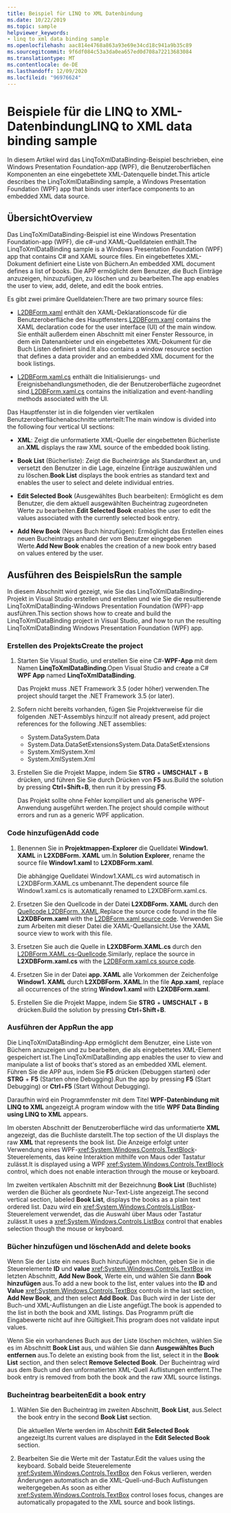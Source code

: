 ```yaml
---
title: Beispiel für LINQ to XML Datenbindung
ms.date: 10/22/2019
ms.topic: sample
helpviewer_keywords:
- linq to xml data binding sample
ms.openlocfilehash: aac814e4768a863a93e69e34cd18c941a9b35c89
ms.sourcegitcommit: 9f6df084c53a3da0ea657ed0d708a72213683084
ms.translationtype: MT
ms.contentlocale: de-DE
ms.lasthandoff: 12/09/2020
ms.locfileid: "96976624"
---
```

# <a name="linq-to-xml-data-binding-sample"></a><span data-ttu-id="6abc8-102">Beispiele für die LINQ to XML-Datenbindung</span><span class="sxs-lookup"><span data-stu-id="6abc8-102">LINQ to XML data binding sample</span></span>

<span data-ttu-id="6abc8-103">In diesem Artikel wird das LinqToXmlDataBinding-Beispiel beschrieben, eine Windows Presentation Foundation-app (WPF), die Benutzeroberflächen Komponenten an eine eingebettete XML-Datenquelle bindet.</span><span class="sxs-lookup"><span data-stu-id="6abc8-103">This article describes the LinqToXmlDataBinding sample, a Windows Presentation Foundation (WPF) app that binds user interface components to an embedded XML data source.</span></span>

## <a name="overview"></a><span data-ttu-id="6abc8-104">Übersicht</span><span class="sxs-lookup"><span data-stu-id="6abc8-104">Overview</span></span>

<span data-ttu-id="6abc8-105">Das LinqToXmlDataBinding-Beispiel ist eine Windows Presentation Foundation-app (WPF), die c#-und XAML-Quelldateien enthält.</span><span class="sxs-lookup"><span data-stu-id="6abc8-105">The LinqToXmlDataBinding sample is a Windows Presentation Foundation (WPF) app that contains C# and XAML source files.</span></span> <span data-ttu-id="6abc8-106">Ein eingebettetes XML-Dokument definiert eine Liste von Büchern.</span><span class="sxs-lookup"><span data-stu-id="6abc8-106">An embedded XML document defines a list of books.</span></span> <span data-ttu-id="6abc8-107">Die APP ermöglicht dem Benutzer, die Buch Einträge anzuzeigen, hinzuzufügen, zu löschen und zu bearbeiten.</span><span class="sxs-lookup"><span data-stu-id="6abc8-107">The app enables the user to view, add, delete, and edit the book entries.</span></span>

<span data-ttu-id="6abc8-108">Es gibt zwei primäre Quelldateien:</span><span class="sxs-lookup"><span data-stu-id="6abc8-108">There are two primary source files:</span></span>

- <span data-ttu-id="6abc8-109">[L2DBForm.xaml](l2dbform-xaml-source-code.md) enthält den XAML-Deklarationscode für die Benutzeroberfläche des Hauptfensters.</span><span class="sxs-lookup"><span data-stu-id="6abc8-109">[L2DBForm.xaml](l2dbform-xaml-source-code.md) contains the XAML declaration code for the user interface (UI) of the main window.</span></span> <span data-ttu-id="6abc8-110">Sie enthält außerdem einen Abschnitt mit einer Fenster Ressource, in dem ein Datenanbieter und ein eingebettetes XML-Dokument für die Buch Listen definiert sind.</span><span class="sxs-lookup"><span data-stu-id="6abc8-110">It also contains a window resource section that defines a data provider and an embedded XML document for the book listings.</span></span>

- <span data-ttu-id="6abc8-111">[L2DBForm.xaml.cs](l2dbform-xaml-cs-source-code.md) enthält die Initialisierungs- und Ereignisbehandlungsmethoden, die der Benutzeroberfläche zugeordnet sind.</span><span class="sxs-lookup"><span data-stu-id="6abc8-111">[L2DBForm.xaml.cs](l2dbform-xaml-cs-source-code.md) contains the initialization and event-handling methods associated with the UI.</span></span>

<span data-ttu-id="6abc8-112">Das Hauptfenster ist in die folgenden vier vertikalen Benutzeroberflächenabschnitte unterteilt:</span><span class="sxs-lookup"><span data-stu-id="6abc8-112">The main window is divided into the following four vertical UI sections:</span></span>

- <span data-ttu-id="6abc8-113">**XML**: Zeigt die unformatierte XML-Quelle der eingebetteten Bücherliste an.</span><span class="sxs-lookup"><span data-stu-id="6abc8-113">**XML** displays the raw XML source of the embedded book listing.</span></span>

- <span data-ttu-id="6abc8-114">**Book List** (Bücherliste): Zeigt die Bucheinträge als Standardtext an, und versetzt den Benutzer in die Lage, einzelne Einträge auszuwählen und zu löschen.</span><span class="sxs-lookup"><span data-stu-id="6abc8-114">**Book List** displays the book entries as standard text and enables the user to select and delete individual entries.</span></span>

- <span data-ttu-id="6abc8-115">**Edit Selected Book** (Ausgewähltes Buch bearbeiten): Ermöglicht es dem Benutzer, die dem aktuell ausgewählten Bucheintrag zugeordneten Werte zu bearbeiten.</span><span class="sxs-lookup"><span data-stu-id="6abc8-115">**Edit Selected Book** enables the user to edit the values associated with the currently selected book entry.</span></span>

- <span data-ttu-id="6abc8-116">**Add New Book** (Neues Buch hinzufügen): Ermöglicht das Erstellen eines neuen Bucheintrags anhand der vom Benutzer eingegebenen Werte.</span><span class="sxs-lookup"><span data-stu-id="6abc8-116">**Add New Book** enables the creation of a new book entry based on values entered by the user.</span></span>

## <a name="run-the-sample"></a><span data-ttu-id="6abc8-117">Ausführen des Beispiels</span><span class="sxs-lookup"><span data-stu-id="6abc8-117">Run the sample</span></span>

<span data-ttu-id="6abc8-118">In diesem Abschnitt wird gezeigt, wie Sie das LinqToXmlDataBinding-Projekt in Visual Studio erstellen und erstellen und wie Sie die resultierende LinqToXmlDataBinding-Windows Presentation Foundation (WPF)-app ausführen.</span><span class="sxs-lookup"><span data-stu-id="6abc8-118">This section shows how to create and build the LinqToXmlDataBinding project in Visual Studio, and how to run the resulting LinqToXmlDataBinding Windows Presentation Foundation (WPF) app.</span></span>

### <a name="create-the-project"></a><span data-ttu-id="6abc8-119">Erstellen des Projekts</span><span class="sxs-lookup"><span data-stu-id="6abc8-119">Create the project</span></span>

1. <span data-ttu-id="6abc8-120">Starten Sie Visual Studio, und erstellen Sie eine C#-**WPF-App** mit dem Namen **LinqToXmlDataBinding**.</span><span class="sxs-lookup"><span data-stu-id="6abc8-120">Open Visual Studio and create a C# **WPF App** named **LinqToXmlDataBinding**.</span></span>

   <span data-ttu-id="6abc8-121">Das Projekt muss .NET Framework 3.5 (oder höher) verwenden.</span><span class="sxs-lookup"><span data-stu-id="6abc8-121">The project should target the .NET Framework 3.5 (or later).</span></span>

1. <span data-ttu-id="6abc8-122">Sofern nicht bereits vorhanden, fügen Sie Projektverweise für die folgenden .NET-Assemblys hinzu:</span><span class="sxs-lookup"><span data-stu-id="6abc8-122">If not already present, add project references for the following .NET assemblies:</span></span>

    - <span data-ttu-id="6abc8-123"><legacyBold>System.Data</legacyBold></span><span class="sxs-lookup"><span data-stu-id="6abc8-123">System.Data</span></span>
    - <span data-ttu-id="6abc8-124">System.Data.DataSetExtensions</span><span class="sxs-lookup"><span data-stu-id="6abc8-124">System.Data.DataSetExtensions</span></span>
    - <span data-ttu-id="6abc8-125">System.Xml</span><span class="sxs-lookup"><span data-stu-id="6abc8-125">System.Xml</span></span>
    - <span data-ttu-id="6abc8-126">System.Xml</span><span class="sxs-lookup"><span data-stu-id="6abc8-126">System.Xml</span></span>

1. <span data-ttu-id="6abc8-127">Erstellen Sie die Projekt Mappe, indem Sie **STRG** + **UMSCHALT** + **B** drücken, und führen Sie Sie durch Drücken von **F5** aus.</span><span class="sxs-lookup"><span data-stu-id="6abc8-127">Build the solution by pressing **Ctrl**+**Shift**+**B**, then run it by pressing **F5**.</span></span>

   <span data-ttu-id="6abc8-128">Das Projekt sollte ohne Fehler kompiliert und als generische WPF-Anwendung ausgeführt werden.</span><span class="sxs-lookup"><span data-stu-id="6abc8-128">The project should compile without errors and run as a generic WPF application.</span></span>

### <a name="add-code"></a><span data-ttu-id="6abc8-129">Code hinzufügen</span><span class="sxs-lookup"><span data-stu-id="6abc8-129">Add code</span></span>

1. <span data-ttu-id="6abc8-130">Benennen Sie in **Projektmappen-Explorer** die Quelldatei **Window1. XAML** in **L2XDBForm. XAML** um.</span><span class="sxs-lookup"><span data-stu-id="6abc8-130">In **Solution Explorer**, rename the source file **Window1.xaml** to **L2XDBForm.xaml**.</span></span>

   <span data-ttu-id="6abc8-131">Die abhängige Quelldatei Window1.XAML.cs wird automatisch in L2XDBForm.XAML.cs umbenannt.</span><span class="sxs-lookup"><span data-stu-id="6abc8-131">The dependent source file Window1.xaml.cs is automatically renamed to L2XDBForm.xaml.cs.</span></span>

1. <span data-ttu-id="6abc8-132">Ersetzen Sie den Quellcode in der Datei **L2XDBForm. XAML** durch den [Quellcode L2DBForm. XAML](l2dbform-xaml-source-code.md).</span><span class="sxs-lookup"><span data-stu-id="6abc8-132">Replace the source code found in the file **L2XDBForm.xaml** with the [L2DBForm.xaml source code](l2dbform-xaml-source-code.md).</span></span> <span data-ttu-id="6abc8-133">Verwenden Sie zum Arbeiten mit dieser Datei die XAML-Quellansicht.</span><span class="sxs-lookup"><span data-stu-id="6abc8-133">Use the XAML source view to work with this file.</span></span>

1. <span data-ttu-id="6abc8-134">Ersetzen Sie auch die Quelle in **L2XDBForm.XAML.cs** durch den [L2DBForm.XAML.cs-Quellcode](l2dbform-xaml-cs-source-code.md).</span><span class="sxs-lookup"><span data-stu-id="6abc8-134">Similarly, replace the source in **L2XDBForm.xaml.cs** with the [L2DBForm.xaml.cs source code](l2dbform-xaml-cs-source-code.md).</span></span>

1. <span data-ttu-id="6abc8-135">Ersetzen Sie in der Datei **app. XAML** alle Vorkommen der Zeichenfolge **Window1. XAML** durch **L2XDBForm. XAML**.</span><span class="sxs-lookup"><span data-stu-id="6abc8-135">In the file **App.xaml**, replace all occurrences of the string **Window1.xaml** with **L2XDBForm.xaml**.</span></span>

1. <span data-ttu-id="6abc8-136">Erstellen Sie die Projekt Mappe, indem Sie **STRG** + **UMSCHALT** + **B** drücken.</span><span class="sxs-lookup"><span data-stu-id="6abc8-136">Build the solution by pressing **Ctrl**+**Shift**+**B**.</span></span>

### <a name="run-the-app"></a><span data-ttu-id="6abc8-137">Ausführen der App</span><span class="sxs-lookup"><span data-stu-id="6abc8-137">Run the app</span></span>

<span data-ttu-id="6abc8-138">Die LinqToXmlDataBinding-App ermöglicht dem Benutzer, eine Liste von Büchern anzuzeigen und zu bearbeiten, die als eingebettetes XML-Element gespeichert ist.</span><span class="sxs-lookup"><span data-stu-id="6abc8-138">The LinqToXmlDataBinding app enables the user to view and manipulate a list of books that's stored as an embedded XML element.</span></span> <span data-ttu-id="6abc8-139">Führen Sie die APP aus, indem Sie **F5** drücken (Debuggen starten) oder **STRG** + **F5** (Starten ohne Debugging).</span><span class="sxs-lookup"><span data-stu-id="6abc8-139">Run the app by pressing **F5** (Start Debugging) or **Ctrl**+**F5** (Start Without Debugging).</span></span>

<span data-ttu-id="6abc8-140">Daraufhin wird ein Programmfenster mit dem Titel **WPF-Datenbindung mit LINQ to XML** angezeigt.</span><span class="sxs-lookup"><span data-stu-id="6abc8-140">A program window with the title **WPF Data Binding using LINQ to XML** appears.</span></span>

<span data-ttu-id="6abc8-141">Im obersten Abschnitt der Benutzeroberfläche wird das unformatierte **XML** angezeigt, das die Buchliste darstellt.</span><span class="sxs-lookup"><span data-stu-id="6abc8-141">The top section of the UI displays the raw **XML** that represents the book list.</span></span> <span data-ttu-id="6abc8-142">Die Anzeige erfolgt unter Verwendung eines WPF-<xref:System.Windows.Controls.TextBlock>-Steuerelements, das keine Interaktion mithilfe von Maus oder Tastatur zulässt.</span><span class="sxs-lookup"><span data-stu-id="6abc8-142">It is displayed using a WPF <xref:System.Windows.Controls.TextBlock> control, which does not enable interaction through the mouse or keyboard.</span></span>

<span data-ttu-id="6abc8-143">Im zweiten vertikalen Abschnitt mit der Bezeichnung **Book List** (Buchliste) werden die Bücher als geordnete Nur-Text-Liste angezeigt.</span><span class="sxs-lookup"><span data-stu-id="6abc8-143">The second vertical section, labeled **Book List**, displays the books as a plain text ordered list.</span></span> <span data-ttu-id="6abc8-144">Dazu wird ein <xref:System.Windows.Controls.ListBox>-Steuerelement verwendet, das die Auswahl über Maus oder Tastatur zulässt.</span><span class="sxs-lookup"><span data-stu-id="6abc8-144">It uses a <xref:System.Windows.Controls.ListBox> control that enables selection though the mouse or keyboard.</span></span>

### <a name="add-and-delete-books"></a><span data-ttu-id="6abc8-145">Bücher hinzufügen und löschen</span><span class="sxs-lookup"><span data-stu-id="6abc8-145">Add and delete books</span></span>

<span data-ttu-id="6abc8-146">Wenn Sie der Liste ein neues Buch hinzufügen möchten, geben Sie in die Steuerelemente **ID** und **value** <xref:System.Windows.Controls.TextBox> im letzten Abschnitt, **Add New Book**, Werte ein, und wählen Sie dann **Book hinzufügen** aus.</span><span class="sxs-lookup"><span data-stu-id="6abc8-146">To add a new book to the list, enter values into the **ID** and **Value** <xref:System.Windows.Controls.TextBox> controls in the last section, **Add New Book**, and then select **Add Book**.</span></span> <span data-ttu-id="6abc8-147">Das Buch wird in der Liste der Buch-und XML-Auflistungen an die Liste angefügt.</span><span class="sxs-lookup"><span data-stu-id="6abc8-147">The book is appended to the list in both the book and XML listings.</span></span> <span data-ttu-id="6abc8-148">Das Programm prüft die Eingabewerte nicht auf ihre Gültigkeit.</span><span class="sxs-lookup"><span data-stu-id="6abc8-148">This program does not validate input values.</span></span>

<span data-ttu-id="6abc8-149">Wenn Sie ein vorhandenes Buch aus der Liste löschen möchten, wählen Sie es im Abschnitt **Book List** aus, und wählen Sie dann **Ausgewähltes Buch entfernen** aus.</span><span class="sxs-lookup"><span data-stu-id="6abc8-149">To delete an existing book from the list, select it in the **Book List** section, and then select **Remove Selected Book**.</span></span> <span data-ttu-id="6abc8-150">Der Bucheintrag wird aus dem Buch und den unformatierten XML-Quell Auflistungen entfernt.</span><span class="sxs-lookup"><span data-stu-id="6abc8-150">The book entry is removed from both the book and the raw XML source listings.</span></span>

### <a name="edit-a-book-entry"></a><span data-ttu-id="6abc8-151">Bucheintrag bearbeiten</span><span class="sxs-lookup"><span data-stu-id="6abc8-151">Edit a book entry</span></span>

1. <span data-ttu-id="6abc8-152">Wählen Sie den Bucheintrag im zweiten Abschnitt, **Book List**, aus.</span><span class="sxs-lookup"><span data-stu-id="6abc8-152">Select the book entry in the second **Book List** section.</span></span>

   <span data-ttu-id="6abc8-153">Die aktuellen Werte werden im Abschnitt **Edit Selected Book** angezeigt.</span><span class="sxs-lookup"><span data-stu-id="6abc8-153">Its current values are displayed in the **Edit Selected Book** section.</span></span>

1. <span data-ttu-id="6abc8-154">Bearbeiten Sie die Werte mit der Tastatur.</span><span class="sxs-lookup"><span data-stu-id="6abc8-154">Edit the values using the keyboard.</span></span> <span data-ttu-id="6abc8-155">Sobald beide Steuerelemente <xref:System.Windows.Controls.TextBox> den Fokus verlieren, werden Änderungen automatisch an die XML-Quell-und-Buch Auflistungen weitergegeben.</span><span class="sxs-lookup"><span data-stu-id="6abc8-155">As soon as either <xref:System.Windows.Controls.TextBox> control loses focus, changes are automatically propagated to the XML source and book listings.</span></span>
